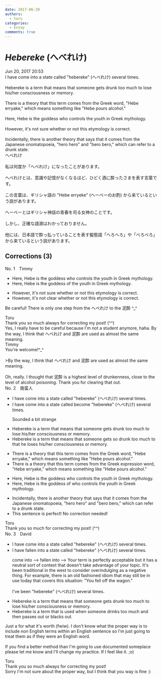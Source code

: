 ```yaml
---
date: 2017-06-20
authors:
  - toru
categories:
  - Essay
comments: true
---
```


# <strong><em>Hebereke</strong></em> (へべれけ)
<div class="date">Jun 20, 2017 20:53</div>
<div id="post"><div id="body_show_ori">
I have come into a state called "hebereke" (へべれけ) several times.<br/><br/>Hebereke is a term that means that someone gets drunk too much to lose his/her consciousness or memory.<br/><br/>There is a theory that this term comes from the Greek word, "Hebe erryake," which means something like "Hebe pours alcohol."<br/><br/>Here, Hebe is the goddess who controls the youth in Greek mythology.<br/><br/>However, it's not sure whether or not this etymology is correct.<br/><br/>Incidentally, there is another theory that says that it comes from the Japanese onomatopoeia, "hero hero" and "bero bero," which can refer to a drunk state.
</div></div>

<!-- more -->

<div id="post_ja"><div id="body_show_mo">
へべれけ<br/><br/>私は何度か「へべれけ」になったことがあります。<br/><br/>へべれけとは、意識や記憶がなくなるほど、ひどく酒に酔ったさまを表す言葉です。<br/><br/>この言葉は、ギリシャ語の "Hebe erryeke" (ヘーベーのお酌) から来ているという説があります。<br/><br/>ヘーベーとはギリシャ神話の青春を司る女神のことです。<br/><br/>しかし、正確な語源はわかっておりません。<br/><br/>他には、日本語で酔っ払っていることを表す擬態語「へろへろ」や「べろべろ」から来ているという説があります。
</div></div>

## Corrections (3)
<div id="block"><div class="first_name"> No. 1　<span class="just_name">Timmy</span></div><div id="block2">
<ul class="correction_field">
<li class="incorrect">Here, Hebe is the goddess who controls the youth in Greek mythology.</li>
<li class="corrected correct">
Here, Hebe is the goddess <span class="f_blue">of</span> the youth in Greek mythology.
</li>
</ul>
<ul class="correction_field">
<li class="incorrect">However, it's not sure whether or not this etymology is correct.</li>
<li class="corrected correct">
However, it's not <span class="f_blue">clear </span>whether or not this etymology is correct.
</li>
</ul>
<p class="comment_small">
 Be careful! There is only one step from the へべれけ to the 泥酔 ^_^
</p>

</div><div class="name"><span class="just_name">Toru</span><br>
Thank you so much always for correcting my post! (^^)<br/>Yes, I really have to be careful because I'm not a student anymore, haha. By the way, I think that へべれけ and 泥酔 are used as almost the same meaning.
</div>
<div class="name"><span class="just_name">Timmy</span><br>
You're welcome!^_^<br/><br/>&gt;By the way, I think that へべれけ and 泥酔 are used as almost the same meaning.<br/><br/>Oh, really. I thought that 泥酔 is a highest level of drunkenness, close to the level of alcohol poisoning. Thank you for clearing that out. 
</div>
</div>
<div id="block"><div class="first_name"> No. 2　<span class="just_name">南蛮人</span></div><div id="block2">
<ul class="correction_field">
<li class="incorrect">I have come into a state called "hebereke" (へべれけ) several times.</li>
<li class="corrected correct">
I have <span class="sline"><span class="f_gray">come into a state called</span></span> <span class="f_gray">become</span> "hebereke" (へべれけ) several times.
<p class="correction_comment">Sounded a bit strange</p>
</li>
</ul>
<ul class="correction_field">
<li class="incorrect">Hebereke is a term that means that someone gets drunk too much to lose his/her consciousness or memory.</li>
<li class="corrected correct">
Hebereke is a term that means that someone gets <span class="f_gray">so </span>drunk <span class="f_gray"><span class="sline">too much</span></span> <span class="f_gray"><span class="sline">to</span></span> <span class="f_gray">that he</span> lose<span class="f_gray">s</span> his/her consciousness or memory.
</li>
</ul>
<ul class="correction_field">
<li class="incorrect">There is a theory that this term comes from the Greek word, "Hebe erryake," which means something like "Hebe pours alcohol."</li>
<li class="corrected correct">
There is a theory that this term comes from the Greek <span class="f_blue">expression</span> <span class="sline"><span class="f_red">word</span></span>, "Hebe erryake," which means something like "Hebe pours alcohol."
</li>
</ul>
<ul class="correction_field">
<li class="incorrect">Here, Hebe is the goddess who controls the youth in Greek mythology.</li>
<li class="corrected correct">
Here, Hebe is the goddess <span class="f_blue">of</span> <span class="sline"><span class="f_red">who controls</span> <span class="f_red">the</span></span> youth in Greek mythology.
</li>
</ul>
<ul class="correction_field">
<li class="incorrect">Incidentally, there is another theory that says that it comes from the Japanese onomatopoeia, "hero hero" and "bero bero," which can refer to a drunk state.</li>
<li class="corrected perfect">This sentence is perfect! No correction needed!</li>
</ul>
</div><div class="name"><span class="just_name">Toru</span><br>
Thank you so much for correcting my post! (^^)
</div>
</div>
<div id="block"><div class="first_name"> No. 3　<span class="just_name">David</span></div><div id="block2">
<ul class="correction_field">
<li class="incorrect">I have come into a state called "hebereke" (へべれけ) several times.</li>
<li class="corrected correct">
I have fallen into a state called "hebereke" (へべれけ) several times.
<p class="correction_comment">come into --&gt; fallen into --&gt; Your term is perfectly acceptable but it has a neutral sort of context that doesn't take advantage of your topic. It's been traditional in the west to consider overindulging as a negative thing. For example, there is an old fashioned idiom that may still be in use today that covers this situation: "You fell off the wagon." <br/><br/>I've been "hebereke" (へべれけ) several times.</p>
</li>
</ul>
<ul class="correction_field">
<li class="incorrect">Hebereke is a term that means that someone gets drunk too much to lose his/her consciousness or memory.</li>
<li class="corrected correct">
Hebereke is a term that is used when someone drinks too much and then passes out or blacks out.
</li>
</ul>
<p class="comment_small">
 Just a for what it's worth (fwiw). I don't know what the proper way is to include non English terms within an English sentence so I'm just going to treat them as if they were an English word.
 <br/>
 <br/>
 If you find a better method than I'm going to use documented someplace please let me know and I'll change my practice. If I feel like it. ;o)
</p>

</div><div class="name"><span class="just_name">Toru</span><br>
Thank you so much always for correcting my post!<br/>Sorry I'm not sure about the proper way, but I think that you way is fine :)
</div>
</div>
